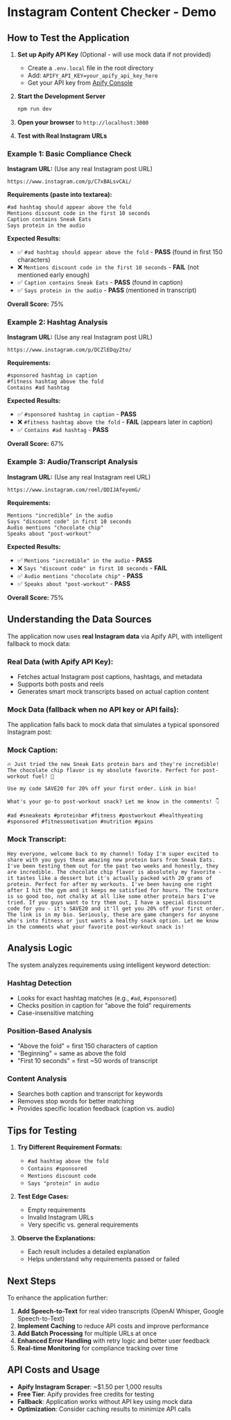 # Instagram Content Checker - Demo

## How to Test the Application

1. **Set up Apify API Key** (Optional - will use mock data if not provided)
   - Create a `.env.local` file in the root directory
   - Add: `APIFY_API_KEY=your_apify_api_key_here`
   - Get your API key from [Apify Console](https://console.apify.com/account/integrations)

2. **Start the Development Server**
   ```bash
   npm run dev
   ```
   
3. **Open your browser** to `http://localhost:3000`

4. **Test with Real Instagram URLs**

### Example 1: Basic Compliance Check

**Instagram URL:** (Use any real Instagram post URL)
```
https://www.instagram.com/p/C7xBALsvCAi/
```

**Requirements (paste into textarea):**
```
#ad hashtag should appear above the fold
Mentions discount code in the first 10 seconds
Caption contains Sneak Eats
Says protein in the audio
```

**Expected Results:**
- ✅ `#ad hashtag should appear above the fold` - **PASS** (found in first 150 characters)
- ❌ `Mentions discount code in the first 10 seconds` - **FAIL** (not mentioned early enough)
- ✅ `Caption contains Sneak Eats` - **PASS** (found in caption)
- ✅ `Says protein in the audio` - **PASS** (mentioned in transcript)

**Overall Score:** 75%

### Example 2: Hashtag Analysis

**Instagram URL:** (Use any real Instagram post URL)
```
https://www.instagram.com/p/DCZlEDqy2to/
```

**Requirements:**
```
#sponsored hashtag in caption
#fitness hashtag above the fold
Contains #ad hashtag
```

**Expected Results:**
- ✅ `#sponsored hashtag in caption` - **PASS**
- ❌ `#fitness hashtag above the fold` - **FAIL** (appears later in caption)
- ✅ `Contains #ad hashtag` - **PASS**

**Overall Score:** 67%

### Example 3: Audio/Transcript Analysis

**Instagram URL:** (Use any real Instagram reel URL)
```
https://www.instagram.com/reel/DDIJAfeyemG/
```

**Requirements:**
```
Mentions "incredible" in the audio
Says "discount code" in first 10 seconds
Audio mentions "chocolate chip"
Speaks about "post-workout"
```

**Expected Results:**
- ✅ `Mentions "incredible" in the audio` - **PASS**
- ❌ `Says "discount code" in first 10 seconds` - **FAIL**
- ✅ `Audio mentions "chocolate chip"` - **PASS**
- ✅ `Speaks about "post-workout"` - **PASS**

**Overall Score:** 75%

## Understanding the Data Sources

The application now uses **real Instagram data** via Apify API, with intelligent fallback to mock data:

### Real Data (with Apify API Key):
- Fetches actual Instagram post captions, hashtags, and metadata
- Supports both posts and reels
- Generates smart mock transcripts based on actual caption content

### Mock Data (fallback when no API key or API fails):
The application falls back to mock data that simulates a typical sponsored Instagram post:

### Mock Caption:
```
🔥 Just tried the new Sneak Eats protein bars and they're incredible! The chocolate chip flavor is my absolute favorite. Perfect for post-workout fuel! 💪 

Use my code SAVE20 for 20% off your first order. Link in bio! 

What's your go-to post-workout snack? Let me know in the comments! 👇

#ad #sneakeats #proteinbar #fitness #postworkout #healthyeating #sponsored #fitnessmotivation #nutrition #gains
```

### Mock Transcript:
```
Hey everyone, welcome back to my channel! Today I'm super excited to share with you guys these amazing new protein bars from Sneak Eats. I've been testing them out for the past two weeks and honestly, they are incredible. The chocolate chip flavor is absolutely my favorite - it tastes like a dessert but it's actually packed with 20 grams of protein. Perfect for after my workouts. I've been having one right after I hit the gym and it keeps me satisfied for hours. The texture is so good too, not chalky at all like some other protein bars I've tried. If you guys want to try them out, I have a special discount code for you - it's SAVE20 and it'll get you 20% off your first order. The link is in my bio. Seriously, these are game changers for anyone who's into fitness or just wants a healthy snack option. Let me know in the comments what your favorite post-workout snack is!
```

## Analysis Logic

The system analyzes requirements using intelligent keyword detection:

### Hashtag Detection
- Looks for exact hashtag matches (e.g., `#ad`, `#sponsored`)
- Checks position in caption for "above the fold" requirements
- Case-insensitive matching

### Position-Based Analysis
- "Above the fold" = first 150 characters of caption
- "Beginning" = same as above the fold
- "First 10 seconds" = first ~50 words of transcript

### Content Analysis
- Searches both caption and transcript for keywords
- Removes stop words for better matching
- Provides specific location feedback (caption vs. audio)

## Tips for Testing

1. **Try Different Requirement Formats:**
   - `#ad hashtag above the fold`
   - `Contains #sponsored`
   - `Mentions discount code`
   - `Says "protein" in audio`

2. **Test Edge Cases:**
   - Empty requirements
   - Invalid Instagram URLs
   - Very specific vs. general requirements

3. **Observe the Explanations:**
   - Each result includes a detailed explanation
   - Helps understand why requirements passed or failed

## Next Steps

To enhance the application further:

1. **Add Speech-to-Text** for real video transcripts (OpenAI Whisper, Google Speech-to-Text)
2. **Implement Caching** to reduce API costs and improve performance
3. **Add Batch Processing** for multiple URLs at once
4. **Enhanced Error Handling** with retry logic and better user feedback
5. **Real-time Monitoring** for compliance tracking over time

## API Costs and Usage

- **Apify Instagram Scraper**: ~$1.50 per 1,000 results
- **Free Tier**: Apify provides free credits for testing
- **Fallback**: Application works without API key using mock data
- **Optimization**: Consider caching results to minimize API calls 
